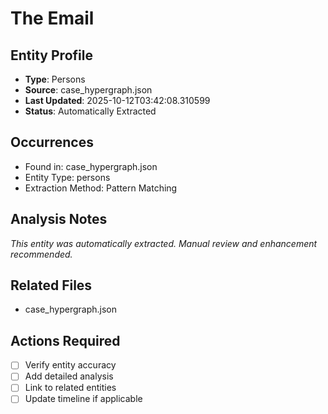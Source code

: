 # The Email

## Entity Profile
- **Type**: Persons
- **Source**: case_hypergraph.json
- **Last Updated**: 2025-10-12T03:42:08.310599
- **Status**: Automatically Extracted

## Occurrences
- Found in: case_hypergraph.json
- Entity Type: persons
- Extraction Method: Pattern Matching

## Analysis Notes
*This entity was automatically extracted. Manual review and enhancement recommended.*

## Related Files
- case_hypergraph.json

## Actions Required
- [ ] Verify entity accuracy
- [ ] Add detailed analysis
- [ ] Link to related entities
- [ ] Update timeline if applicable
